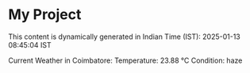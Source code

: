 # My Project

This content is dynamically generated in Indian Time (IST): 2025-01-13 08:45:04 IST


Current Weather in Coimbatore:
Temperature: 23.88 °C
Condition: haze
